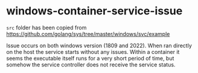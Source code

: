 # windows-container-service-issue

`src` folder has been copied from https://github.com/golang/sys/tree/master/windows/svc/example

Issue occurs on both windows version (1809 and 2022).
When ran directly on the host the service starts without any issues. Within a container it seems the executable itself runs for a very short period of time, but somehow the service controller does not receive the service status.
